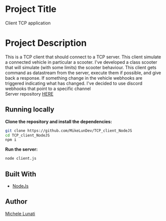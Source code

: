 # Project Title

Client TCP application

# Project Description

This is a TCP client that should connect to a TCP server. This client simulate a connected vehicle in particular a scooter. I've developed a class scooter that will simulate (with some limits) the scooter behaviour. This client gets command as datastream from the server, execute them if possible,
and give back a response. If something change in the vehicle webhooks are triggered indicating what has changed. I've decided to use discord webhooks that point to a specific channel
<br>
Server repository [HERE](https://github.com/MikeLunDev/TCP_server_NodeJS)<br>

## Running locally

**Clone the repository and install the dependencies:**

```sh
git clone https://github.com/MikeLunDev/TCP_client_NodeJS
cd TCP_client_NodeJS
npm i
```

**Run the server:**

```sh
node client.js
```

## Built With

- [NodeJs](https://nodejs.org/it/)

## Author

[Michele Lunati](https://github.com/MikeLunDev)
